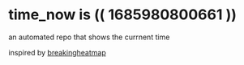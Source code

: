 # time_now is (( 1685980800661 ))

an automated repo that shows the currnent time

inspired by [breakingheatmap](https://github.com/breakingheatmap/breakingheatmap)